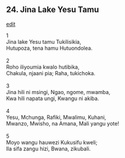 ## 24. Jina Lake Yesu Tamu
[edit](https://docs.google.com/document/d/1YNbsIha8DjL8lURFoXZInQJYZWisYXe5/edit?mode=html)



1\
Jina lake Yesu tamu Tukilisikia,\
Hutupoza, tena hamu Hutuondolea.\
\
2\
Roho iliyoumia kwalo hutibika,\
Chakula, njaani pia; Raha, tukichoka.\
\
3\
Jina hili ni msingi, Ngao, ngome, mwamba,\
Kwa hili napata ungi, Kwangu ni akiba.\
\
4\
Yesu, Mchunga, Rafiki, Mwalimu, Kuhani,\
Mwanzo, Mwisho, na Amana, Mali yangu yote!\
\
5\
Moyo wangu hauwezi Kukusifu kweli;\
Ila sifa zangu hizi, Bwana, zikubali.
